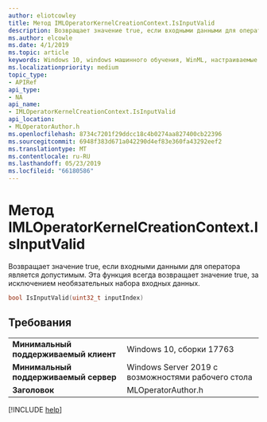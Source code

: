 ```yaml
---
author: eliotcowley
title: Метод IMLOperatorKernelCreationContext.IsInputValid
description: Возвращает значение true, если входными данными для оператора является допустимым.
ms.author: elcowle
ms.date: 4/1/2019
ms.topic: article
keywords: Windows 10, windows машинного обучения, WinML, настраиваемые операторы, IsInputValid
ms.localizationpriority: medium
topic_type:
- APIRef
api_type:
- NA
api_name:
- IMLOperatorKernelCreationContext.IsInputValid
api_location:
- MLOperatorAuthor.h
ms.openlocfilehash: 8734c7201f29ddcc18c4b0274aa827400cb22396
ms.sourcegitcommit: 6948f383d671a042290d4ef83e360fa43292eef2
ms.translationtype: MT
ms.contentlocale: ru-RU
ms.lasthandoff: 05/23/2019
ms.locfileid: "66180586"
---
```

# <a name="imloperatorkernelcreationcontextisinputvalid-method"></a>Метод IMLOperatorKernelCreationContext.IsInputValid

Возвращает значение true, если входными данными для оператора является допустимым. Эта функция всегда возвращает значение true, за исключением необязательных набора входных данных.

```cpp
bool IsInputValid(uint32_t inputIndex)
```

## <a name="requirements"></a>Требования

| | |
|-|-|
| **Минимальный поддерживаемый клиент** | Windows 10, сборки 17763 |
| **Минимальный поддерживаемый сервер** | Windows Server 2019 с возможностями рабочего стола |
| **Заголовок** | MLOperatorAuthor.h |

[!INCLUDE [help](../../includes/get-help.md)]
